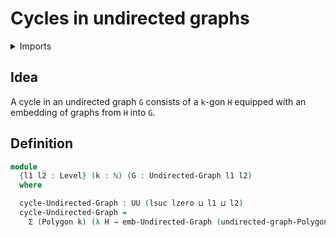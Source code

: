 #  Cycles in undirected graphs

<details><summary>Imports</summary>
```agda
module graph-theory.cycles-undirected-graphs where
open import elementary-number-theory.natural-numbers
open import foundation.dependent-pair-types
open import foundation.universe-levels
open import graph-theory.embeddings-undirected-graphs
open import graph-theory.polygons
open import graph-theory.undirected-graphs
```
</details>

## Idea

A cycle in an undirected graph `G` consists of a `k`-gon `H` equipped with an embedding of graphs from `H` into `G`.

## Definition

```agda
module _
  {l1 l2 : Level} (k : ℕ) (G : Undirected-Graph l1 l2)
  where

  cycle-Undirected-Graph : UU (lsuc lzero ⊔ l1 ⊔ l2)
  cycle-Undirected-Graph =
    Σ (Polygon k) (λ H → emb-Undirected-Graph (undirected-graph-Polygon k H) G)
```

